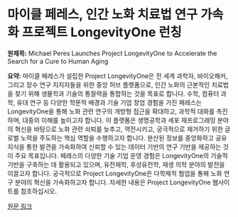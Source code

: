 # 마이클 페레스, 인간 노화 치료법 연구 가속화 프로젝트 LongevityOne 런칭

**원제목:** Michael Peres Launches Project LongevityOne to Accelerate the Search for a Cure to Human Aging

**요약:** 마이클 페레스가 설립한 Project LongevityOne은 전 세계 과학자, 바이오해커, 그리고 장수 연구 지지자들을 위한 중앙 허브 플랫폼으로, 인간 노화의 근본적인 치료법을 찾기 위해 생물학과 기술의 통찰력을 통합하는 것을 목표로 합니다. 수학, 컴퓨터 과학, 유대 연구 등 다양한 학문적 배경과 기술 기업 창업 경험을 가진 페레스는 LongevityOne을 통해 노화 관련 연구의 개방형 접근을 확대하고, 과학적 대화를 촉진하며, 대중의 이해를 높이고자 합니다.  이 플랫폼은 생명공학과 세포 재프로그래밍 분야의 혁신을 바탕으로 노화 관련 쇠퇴를 늦추고, 역전시키고, 궁극적으로 제거하기 위한 글로벌 노력을 주도하는 핵심 역할을 수행하고자 합니다.  분산된 정보를 중앙화하고 공유 지식을 통한 발견을 가속화하여 신뢰할 수 있는 데이터 기반의 연구 기반을 제공하는 것이 주요 목표입니다.  페레스의 다양한 기술 기업 운영 경험은 LongevityOne의 기술적 기반을 구축하는 데 활용되고 있으며, 유전체학, 후성유전학, 재생 의학 분야의 발전을 이끌고자 합니다.  궁극적으로 Project LongevityOne은 다학제적 협업을 통해 노화 연구 분야의 혁신을 가속화하고자 합니다.  자세한 내용은 Project LongevityOne 웹사이트를 참조하십시오.

[원문 링크](https://gritdaily.com/press-release/michael-peres-launches-project-longevityone-to-accelerate-the-search-for-a-cure-to-human-aging-2/)
